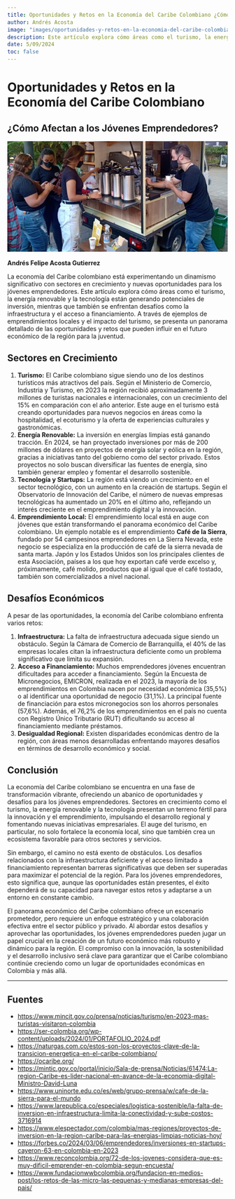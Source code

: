 ```yaml
---
title: Oportunidades y Retos en la Economía del Caribe Colombiano ¿Cómo Afectan a los Jóvenes Emprendedores?
author: Andrés Acosta
image: "images/oportunidades-y-retos-en-la-economia-del-caribe-colombiano-20210930-CafeFiestaLibro (3)-1.jpg"
description: Este artículo explora cómo áreas como el turismo, la energía renovable y la tecnología están generando potenciales de inversión, mientras que también se enfrentan desafíos como la infraestructura y el acceso a financiamiento.
date: 5/09/2024
toc: false
---
```

# Oportunidades y Retos en la Economía del Caribe Colombiano
## ¿Cómo Afectan a los Jóvenes Emprendedores?
![alt text](<images/oportunidades-y-retos-en-la-economia-del-caribe-colombiano-20210930-CafeFiestaLibro (3)-1.jpg>)


**Andrés Felipe Acosta Gutierrez**

La economía del Caribe colombiano está experimentando un dinamismo significativo con 
sectores en crecimiento y nuevas oportunidades para los jóvenes emprendedores. Este artículo 
explora cómo áreas como el turismo, la energía renovable y la tecnología están generando 
potenciales de inversión, mientras que también se enfrentan desafíos como la infraestructura y 
el acceso a financiamiento. A través de ejemplos de emprendimientos locales y el impacto del 
turismo, se presenta un panorama detallado de las oportunidades y retos que pueden influir en 
el futuro económico de la región para la juventud.

## Sectores en Crecimiento
1. **Turismo:** El Caribe colombiano sigue siendo uno de los destinos turísticos más atractivos 
del país. Según el Ministerio de Comercio, Industria y Turismo, en 2023 la región recibió 
aproximadamente 3 millones de turistas nacionales e internacionales, con un crecimiento del 
15% en comparación con el año anterior. Este auge en el turismo está creando oportunidades 
para nuevos negocios en áreas como la hospitalidad, el ecoturismo y la oferta de experiencias 
culturales y gastronómicas.
2. **Energía Renovable:** La inversión en energías limpias está ganando tracción. En 2024, se han 
proyectado inversiones por más de 200 millones de dólares en proyectos de energía solar y 
eólica en la región, gracias a iniciativas tanto del gobierno como del sector privado. Estos 
proyectos no solo buscan diversificar las fuentes de energía, sino también generar empleo y 
fomentar el desarrollo sostenible.
3. **Tecnología y Startups:** La región está viendo un crecimiento en el sector tecnológico, con 
un aumento en la creación de startups. Según el Observatorio de Innovación del Caribe, el 
número de nuevas empresas tecnológicas ha aumentado un 20% en el último año, reflejando 
un interés creciente en el emprendimiento digital y la innovación.
4. **Emprendimiento Local:** El emprendimiento local está en auge con jóvenes que están transformando el panorama 
económico del Caribe colombiano. Un ejemplo notable es el emprendimiento **Café de la Sierra**, fundado por 54 campesinos emprendedores en La Sierra Nevada, este 
negocio se especializa en la producción de café de la sierra nevada de santa marta. Japón y los 
Estados Unidos son los principales clientes de esta Asociación, países a los que hoy exportan 
café verde excelso y, próximamente, café molido, productos que al igual que el café tostado, 
también son comercializados a nivel nacional.

## Desafíos Económicos
A pesar de las oportunidades, la economía del Caribe colombiano enfrenta varios retos: 
1. **Infraestructura:** La falta de infraestructura adecuada sigue siendo un obstáculo. Según la 
Cámara de Comercio de Barranquilla, el 40% de las empresas locales citan la infraestructura 
deficiente como un problema significativo que limita su expansión.
2. **Acceso a Financiamiento:** Muchos emprendedores jóvenes encuentran dificultades para 
acceder a financiamiento. Según la Encuesta de Micronegocios, EMICRON, realizada en el 
2023, la mayoría de los emprendimientos en Colombia nacen por necesidad económica 
(35,5%) o al identificar una oportunidad de negocio (31,1%). La principal fuente de 
financiación para estos micronegocios son los ahorros personales (57,6%). Además, el 76,2% 
de los emprendimientos en el país no cuenta con Registro Único Tributario (RUT) dificultando 
su acceso al financiamiento mediante préstamos.
3. **Desigualdad Regional:** Existen disparidades económicas dentro de la región, con áreas 
menos desarrolladas enfrentando mayores desafíos en términos de desarrollo económico y 
social.


## Conclusión
La economía del Caribe colombiano se encuentra en una fase de transformación vibrante, 
ofreciendo un abanico de oportunidades y desafíos para los jóvenes emprendedores. Sectores 
en crecimiento como el turismo, la energía renovable y la tecnología presentan un terreno fértil para la innovación y el emprendimiento, impulsando el desarrollo regional y fomentando 
nuevas iniciativas empresariales. El auge del turismo, en particular, no solo fortalece la 
economía local, sino que también crea un ecosistema favorable para otros sectores y servicios.

Sin embargo, el camino no está exento de obstáculos. Los desafíos relacionados con la 
infraestructura deficiente y el acceso limitado a financiamiento representan barreras 
significativas que deben ser superadas para maximizar el potencial de la región. Para los 
jóvenes emprendedores, esto significa que, aunque las oportunidades están presentes, el éxito 
dependerá de su capacidad para navegar estos retos y adaptarse a un entorno en constante 
cambio.

El panorama económico del Caribe colombiano ofrece un escenario prometedor, pero requiere 
un enfoque estratégico y una colaboración efectiva entre el sector público y privado. Al abordar 
estos desafíos y aprovechar las oportunidades, los jóvenes emprendedores pueden jugar un 
papel crucial en la creación de un futuro económico más robusto y dinámico para la región. El 
compromiso con la innovación, la sostenibilidad y el desarrollo inclusivo será clave para 
garantizar que el Caribe colombiano continúe creciendo como un lugar de oportunidades 
económicas en Colombia y más allá.

---

## Fuentes
- https://www.mincit.gov.co/prensa/noticias/turismo/en-2023-mas-turistas-visitaron-colombia
- https://ser-colombia.org/wp-content/uploads/2024/01/PORTAFOLIO_2024.pdf
- https://naturgas.com.co/estos-son-los-proyectos-clave-de-la-transicion-energetica-en-el-caribe-colombiano/
- https://ocaribe.org/
- https://mintic.gov.co/portal/inicio/Sala-de-prensa/Noticias/61474:La-region-Caribe-es-lider-nacional-en-avance-de-la-economia-digital-Ministro-David-Luna
- https://www.uninorte.edu.co/es/web/grupo-prensa/w/cafe-de-la-sierra-para-el-mundo
- https://www.larepublica.co/especiales/logistica-sostenible/la-falta-de-inversion-en-infraestructura-limita-la-conectividad-y-sube-costos-3716914
- https://www.elespectador.com/colombia/mas-regiones/proyectos-de-inversion-en-la-region-caribe-para-las-energias-limpias-noticias-hoy/
- https://forbes.co/2024/03/06/emprendedores/inversiones-en-startups-cayeron-63-en-colombia-en-2023
- https://www.reconcolombia.org/72-de-los-jovenes-considera-que-es-muy-dificil-emprender-en-colombia-segun-encuesta/
- https://www.fundacionwwbcolombia.org/fundacion-en-medios-post/los-retos-de-las-micro-las-pequenas-y-medianas-empresas-del-pais/
